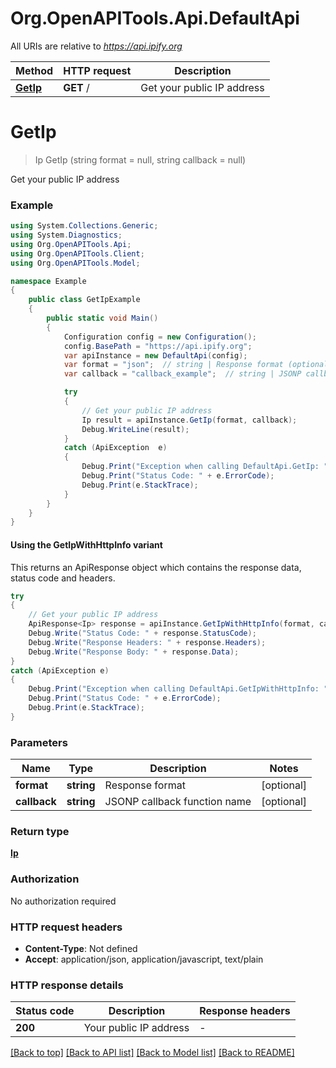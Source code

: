 # Org.OpenAPITools.Api.DefaultApi

All URIs are relative to *https://api.ipify.org*

| Method | HTTP request | Description |
|--------|--------------|-------------|
| [**GetIp**](DefaultApi.md#getip) | **GET** / | Get your public IP address |

<a id="getip"></a>
# **GetIp**
> Ip GetIp (string format = null, string callback = null)

Get your public IP address

### Example
```csharp
using System.Collections.Generic;
using System.Diagnostics;
using Org.OpenAPITools.Api;
using Org.OpenAPITools.Client;
using Org.OpenAPITools.Model;

namespace Example
{
    public class GetIpExample
    {
        public static void Main()
        {
            Configuration config = new Configuration();
            config.BasePath = "https://api.ipify.org";
            var apiInstance = new DefaultApi(config);
            var format = "json";  // string | Response format (optional) 
            var callback = "callback_example";  // string | JSONP callback function name (optional) 

            try
            {
                // Get your public IP address
                Ip result = apiInstance.GetIp(format, callback);
                Debug.WriteLine(result);
            }
            catch (ApiException  e)
            {
                Debug.Print("Exception when calling DefaultApi.GetIp: " + e.Message);
                Debug.Print("Status Code: " + e.ErrorCode);
                Debug.Print(e.StackTrace);
            }
        }
    }
}
```

#### Using the GetIpWithHttpInfo variant
This returns an ApiResponse object which contains the response data, status code and headers.

```csharp
try
{
    // Get your public IP address
    ApiResponse<Ip> response = apiInstance.GetIpWithHttpInfo(format, callback);
    Debug.Write("Status Code: " + response.StatusCode);
    Debug.Write("Response Headers: " + response.Headers);
    Debug.Write("Response Body: " + response.Data);
}
catch (ApiException e)
{
    Debug.Print("Exception when calling DefaultApi.GetIpWithHttpInfo: " + e.Message);
    Debug.Print("Status Code: " + e.ErrorCode);
    Debug.Print(e.StackTrace);
}
```

### Parameters

| Name | Type | Description | Notes |
|------|------|-------------|-------|
| **format** | **string** | Response format | [optional]  |
| **callback** | **string** | JSONP callback function name | [optional]  |

### Return type

[**Ip**](Ip.md)

### Authorization

No authorization required

### HTTP request headers

 - **Content-Type**: Not defined
 - **Accept**: application/json, application/javascript, text/plain


### HTTP response details
| Status code | Description | Response headers |
|-------------|-------------|------------------|
| **200** | Your public IP address |  -  |

[[Back to top]](#) [[Back to API list]](../README.md#documentation-for-api-endpoints) [[Back to Model list]](../README.md#documentation-for-models) [[Back to README]](../README.md)

